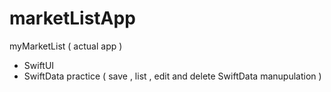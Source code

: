 # marketListApp

myMarketList ( actual app ) 
* SwiftUI
* SwiftData practice ( save , list , edit and delete SwiftData manupulation )
